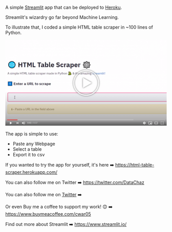A simple [Streamlit](https://streamlit.io) app that can be deployed to [Heroku](https://heroku.com).


Streamlit's wizardry go far beyond Machine Learning.

To illustrate that, I coded a simple HTML table scraper in ~100 lines of Python.

[![IMAGE ALT TEXT HERE](resources\VideoImage.png "ddd" )](https://www.youtube.com/watch?v=xPJkepA_RrY)

The app is simple to use:

- Paste any Webpage
- Select a table
- Export it to csv

If you wanted to try the app for yourself, it's here ➡️ https://html-table-scraper.herokuapp.com/

You can also follow me on Twitter ➡️ https://twitter.com/DataChaz

You can also follow me on [Twitter](https://twitter.com/DataChaz) ➡️  


Or even Buy me a coffee to support my work! 😊 ➡️ https://www.buymeacoffee.com/cwar05

Find out more about Streamlit ➡️ https://www.streamlit.io/


